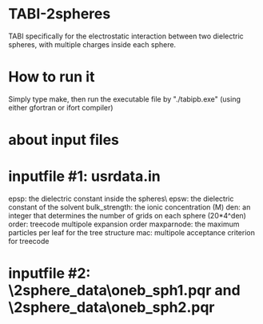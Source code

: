 # TABI-2spheres
TABI specifically for the electrostatic interaction between two dielectric spheres, with multiple charges inside each sphere.

# How to run it
Simply type make, then run the executable	file by "./tabipb.exe"  (using either gfortran or ifort compiler)

# about input files
# inputfile #1: usrdata.in
epsp: the dielectric constant inside the spheres\\
epsw: the dielectric constant of the solvent
bulk_strength: the ionic concentration (M)
den: an integer that determines the number of grids on each sphere (20*4^den)
order: treecode multipole expansion order
maxparnode: the maximum particles per leaf for the tree structure
mac: multipole acceptance criterion for treecode

# inputfile #2: \2sphere_data\oneb_sph1.pqr and \2sphere_data\oneb_sph2.pqr
